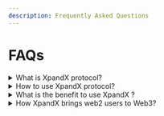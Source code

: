 ```yaml
---
description: Frequently Asked Questions
---
```


# FAQs

<details>

<summary>What is XpandX protocol? </summary>

**XpandX Protocol** is a cross-chain DEX and AMM platform on Venom Blockchain, revolutionizing seamless crypto trading across multiple networks. Our mission is to make crypto trading and investment accessible to everyone by removing the technological barriers that have hindered non-tech-savvy individuals in the past

</details>

<details>

<summary>How to use XpandX protocol? </summary>

To swap, add liquidity, view protocol data, please head over to [XpandX App](https://devnet.xpandx.xyz/) and connect your Venom wallet.&#x20;

If you want to know more about Venom, kindly check [this link](https://docs.xpandx.xyz/product-guides/user-manual/how-to-setup-venom-wallet) out. &#x20;

</details>

<details>

<summary>What is the benefit to use XpandX ? </summary>

High liquidity

Low fees

Swap tokens on one chain to another easily

</details>

<details>

<summary>How XpandX brings web2 users to Web3? </summary>

Currently, only a small number of web2 users can easily interact with web3.

With the implementation of XpandX's design, web2 users can effortlessly utilize fiat from their credit cards to interact with the protocol without requiring extensive knowledge of web3.

</details>
